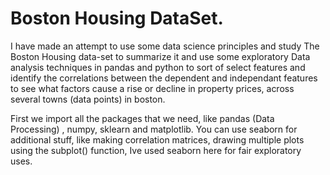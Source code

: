 # Boston Housing DataSet.
I have made an attempt to use some data science principles and study The Boston Housing data-set to summarize it and use some exploratory 
Data analysis techniques in pandas and python to sort of select features and identify the correlations between the dependent and independant features to see what factors cause a rise or decline in property prices, across several towns (data points) in boston.

First we import all the packages that we need, like pandas (Data Processing) , numpy, sklearn and matplotlib. You can use seaborn for additional stuff, like making correlation matrices, drawing multiple plots using the subplot() function, Ive used seaborn here for fair exploratory uses.

